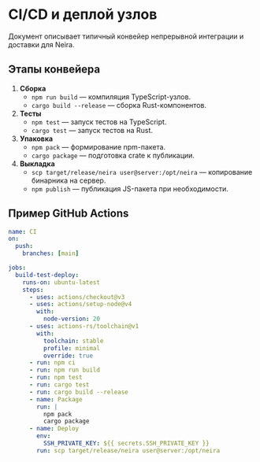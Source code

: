 # CI/CD и деплой узлов

Документ описывает типичный конвейер непрерывной интеграции и доставки для Neira.

## Этапы конвейера

1. **Сборка**
   - `npm run build` — компиляция TypeScript-узлов.
   - `cargo build --release` — сборка Rust-компонентов.
2. **Тесты**
   - `npm test` — запуск тестов на TypeScript.
   - `cargo test` — запуск тестов на Rust.
3. **Упаковка**
   - `npm pack` — формирование npm-пакета.
   - `cargo package` — подготовка crate к публикации.
4. **Выкладка**
   - `scp target/release/neira user@server:/opt/neira` — копирование бинарника на сервер.
   - `npm publish` — публикация JS-пакета при необходимости.

## Пример GitHub Actions

```yaml
name: CI
on:
  push:
    branches: [main]

jobs:
  build-test-deploy:
    runs-on: ubuntu-latest
    steps:
      - uses: actions/checkout@v3
      - uses: actions/setup-node@v4
        with:
          node-version: 20
      - uses: actions-rs/toolchain@v1
        with:
          toolchain: stable
          profile: minimal
          override: true
      - run: npm ci
      - run: npm run build
      - run: npm test
      - run: cargo test
      - run: cargo build --release
      - name: Package
        run: |
          npm pack
          cargo package
      - name: Deploy
        env:
          SSH_PRIVATE_KEY: ${{ secrets.SSH_PRIVATE_KEY }}
        run: scp target/release/neira user@server:/opt/neira
```
